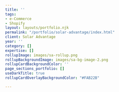 ```yaml
---
title: ''
tags:
- e-Commerce
- Shopify
layout: layouts/portfolio.njk
permalink: "/portfolio/solar-advantage/index.html"
client: Solar Advantage
year: ''
category: []
expertise: []
rollupImage: images/sa-rollup.png
rollupBackgroundImage: images/sa-bg-image-2.png
rollupCardBackgroundColor: ''
page_sections_portfolio: []
useDarkTitle: true
rollupCardOverlayBackgroundColor: "#FAB22B"

---
```

